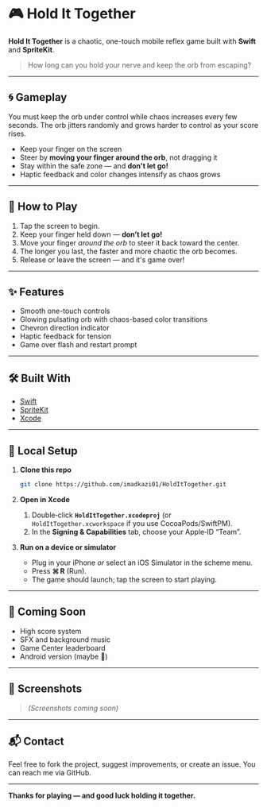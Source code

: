 # 🎮 Hold It Together

**Hold It Together** is a chaotic, one-touch mobile reflex game built with **Swift** and **SpriteKit**.

> How long can you hold your nerve and keep the orb from escaping?

---

## 🌀 Gameplay

You must keep the orb under control while chaos increases every few seconds. The orb jitters randomly and grows harder to control as your score rises.

* Keep your finger on the screen
* Steer by **moving your finger around the orb**, not dragging it
* Stay within the safe zone — and **don't let go!**
* Haptic feedback and color changes intensify as chaos grows

---

## 📲 How to Play

1. Tap the screen to begin.
2. Keep your finger held down — **don’t let go!**
3. Move your finger *around the orb* to steer it back toward the center.
4. The longer you last, the faster and more chaotic the orb becomes.
5. Release or leave the screen — and it's game over!

---

## ✨ Features

* Smooth one-touch controls
* Glowing pulsating orb with chaos-based color transitions
* Chevron direction indicator
* Haptic feedback for tension
* Game over flash and restart prompt

---

## 🛠 Built With

* [Swift](https://swift.org/)
* [SpriteKit](https://developer.apple.com/spritekit/)
* [Xcode](https://developer.apple.com/xcode/)

---

## 🧪 Local Setup

1. **Clone this repo**

   ```bash
   git clone https://github.com/imadkazi01/HoldItTogether.git
   ```
2. **Open in Xcode**

   1. Double‑click **`HoldItTogether.xcodeproj`** (or `HoldItTogether.xcworkspace` if you use CocoaPods/SwiftPM).
   2. In the **Signing & Capabilities** tab, choose your Apple‑ID “Team”.
3. **Run on a device or simulator**

   * Plug in your iPhone *or* select an iOS Simulator in the scheme menu.
   * Press **⌘ R** (Run).
   * The game should launch; tap the screen to start playing.

---

## 🚀 Coming Soon

* High score system
* SFX and background music
* Game Center leaderboard
* Android version (maybe 👀)

---

## 📸 Screenshots

> *(Screenshots coming soon)*

---

## 📬 Contact

Feel free to fork the project, suggest improvements, or create an issue.
You can reach me via GitHub.

---

**Thanks for playing — and good luck holding it together.**
